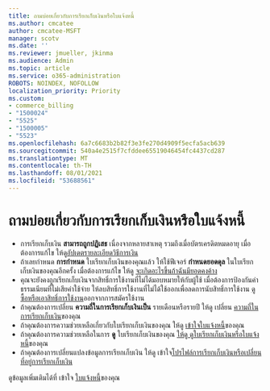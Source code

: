 ```yaml
---
title: ถามบ่อยเกี่ยวกับการเรียกเก็บเงินหรือใบแจ้งหนี้
ms.author: cmcatee
author: cmcatee-MSFT
manager: scotv
ms.date: ''
ms.reviewer: jmueller, jkinma
ms.audience: Admin
ms.topic: article
ms.service: o365-administration
ROBOTS: NOINDEX, NOFOLLOW
localization_priority: Priority
ms.custom:
- commerce_billing
- "1500024"
- "5525"
- "1500005"
- "5523"
ms.openlocfilehash: 6a7c6683b2b82f3e3fe270d4909f5ecfa5acb639
ms.sourcegitcommit: 540a4e2515f7cfddee65519046454fc4437cd287
ms.translationtype: MT
ms.contentlocale: th-TH
ms.lasthandoff: 08/01/2021
ms.locfileid: "53688561"
---
```

# <a name="billing-or-invoice-faq"></a>ถามบ่อยเกี่ยวกับการเรียกเก็บเงินหรือใบแจ้งหนี้

- การเรียกเก็บเงิน **สามารถถูกปฏิเสธ** เนื่องจากหลายสาเหตุ รวมถึงเมื่อบัตรเครดิตหมดอายุ เมื่อต้องการแก้ไข ให้ดู[อัปเดตรายละเอียดวิธีการเงิน](/microsoft-365/commerce/billing-and-payments/manage-payment-methods#update-payment-method-details)
- ถ้าเลยกําหนด **การกําหนด** ใบเรียกเก็บเงินของคุณแล้ว ให้ใช้ฟีเจอร์ **กําหนดยอดดุล** ในใบเรียกเก็บเงินของคุณอีกครั้ง เมื่อต้องการแก้ไข ให้ดู [จะเกิดอะไรขึ้นถ้าฉันมียอดคงค้าง](/microsoft-365/commerce/billing-and-payments/pay-for-your-subscription#what-if-i-have-an-outstanding-balance)
- คุณจะยังคงถูกเรียกเก็บเงินจากสิทธิ์การใช้งานที่ไม่ได้มอบหมายให้กับผู้ใช้ เมื่อต้องการป้องกันค่าธรรมเนียมที่ไม่เสียค่าใช้จ่าย ให้ลบสิทธิ์การใช้งานที่ไม่ได้ใช้ออกเพื่อลดการนับสิทธิ์การใช้งาน [ดู ซื้อหรือเอาสิทธิ์การใช้งาน](/microsoft-365/commerce/licenses/buy-licenses)ออกจากการสมัครใช้งาน
- ถ้าคุณต้องการเปลี่ยน **ความถี่ในการเรียกเก็บเงินเป็น** รายเดือนหรือรายปี ให้ดู เปลี่ยน [ความถี่ในการเรียกเก็บเงิน](/microsoft-365/commerce/billing-and-payments/change-payment-frequency)ของคุณ
- ถ้าคุณต้องการความช่วยเหลือเกี่ยวกับใบเรียกเก็บเงินของคุณ ให้ดู [เข้าใจใบแจ้งหนี้](/microsoft-365/commerce/billing-and-payments/understand-your-invoice2)ของคุณ
- ถ้าคุณต้องการความช่วยเหลือในการ **ดู** ใบเรียกเก็บเงินของคุณ [ให้ดู ดูใบเรียกเก็บเงินหรือใบแจ้งหนี้](/microsoft-365/commerce/billing-and-payments/view-your-bill-or-invoice)ของคุณ
- ถ้าคุณต้องการเปลี่ยนแปลงข้อมูลการเรียกเก็บเงิน ให้ดู เข้าใจ[โปรไฟล์การเรียกเก็บเงินหรือ](/microsoft-365/commerce/billing-and-payments/manage-billing-profiles)[เปลี่ยนที่อยู่การเรียกเก็บเงิน](/microsoft-365/commerce/billing-and-payments/change-your-billing-addresses)

ดูข้อมูลเพิ่มเติมได้ที่ เข้าใจ [ใบแจ้งหนี้](/microsoft-365/commerce/billing-and-payments/understand-your-invoice2)ของคุณ
